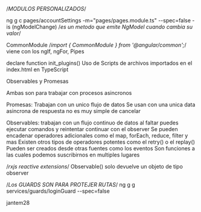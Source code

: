 /*MODULOS PERSONALIZADOS*/



ng g c pages/accountSettings -m="pages/pages.module.ts" --spec=false -is
(ngModelChange) /*es un metodo que emite NgModel cuando cambia su valor*/


CommonModule /*import { CommonModule } from '@angular/common';*/ viene con los ngIf, ngFor, Pipes


declare function init_plugins() Uso de Scripts de archivos importados en el index.html en TypeScript

Observables y Promesas

Ambas son para trabajar con procesos asincronos

Promesas:
Trabajan con un unico flujo de datos
Se usan con una unica data asincrona de respuesta
no es muy simple de cancelar

Observables:
trabajan con un flujo continuo de datos
al faltar puedes ejecutar comandos y reintentar continuar con el observer
Se pueden encadenar operadores adicionales como el map, forEach, reduce, filter y mas
Existen otros tipos de operadores potentes como el retry() o el replay()
Pueden ser creados desde otras fuentes como los eventos
Son funciones a las cuales podemos suscribirnos en multiples lugares  


/*rxjs reactive extensions*/
 Observable() solo devuelve un objeto de tipo observer

/*Los GUARDS SON PARA PROTEJER RUTAS*/
 ng g g services/guards/loginGuard --spec=false


jantem28

